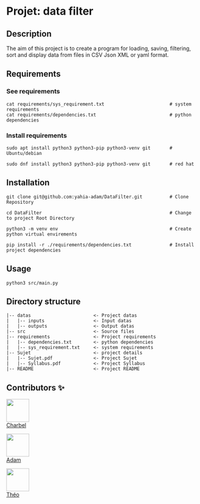 # Projet: data filter

## Description

The aim of this project is to create a program for loading, saving, filtering,
sort and display data from files in CSV Json XML or yaml format.

## Requirements

### See requirements
```
cat requirements/sys_requirement.txt                        # system requirements
cat requirements/dependencies.txt                           # python dependencies
```
### Install requirements
```
sudo apt install python3 python3-pip python3-venv git       # Ubuntu/debian 
```
```
sudo dnf install python3 python3-pip python3-venv git       # red hat
```

## Installation

```
git clone git@github.com:yahia-adam/DataFilter.git          # Clone Repository 

cd DataFilter                                               # Change to project Root Directory

python3 -m venv env                                         # Create python virtual envirements 

pip install -r ./requirements/dependencies.txt              # Install project dependencies
```

## Usage

```
python3 src/main.py
```

## Directory structure

```
|-- datas                       <- Project datas
|   |-- inputs                  <- Input datas
|   |-- outputs                 <- Output datas
|-- src                         <- Source files
|-- requirements                <- Project requirements
|   |-- dependencies.txt        <- python dependencies
|   |-- sys_requirement.txt     <- system requirements
|-- Sujet                       <- project details
|   |-- Sujet.pdf               <- Project Sujet
|   |-- Syllabus.pdf            <- Project Syllabus
|-- README                      <- Project README
```
## Contributors ✨


[<img src="https://github.com/c-salhab.png" width="60px;"/><br/><sub><a href="https://github.com/c-salhab">Charbel</a></sub>](https://github.com/c-salhab/DataFilter) 

[<img src="https://github.com/yahia-adam.png" width="60px;"/><br/><sub><a href="https://github.com/yahia-adam">Adam</a></sub>](https://github.com/yahia-adam/DataFilter) 

[<img src="https://github.com/Zameloth.png" width="60px;"/><br/><sub><a href="https://github.com/Zameloth">Théo</a></sub>](https://github.com/Zameloth/DataFilter)
